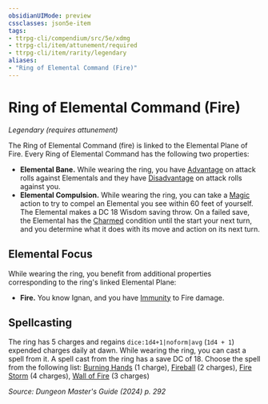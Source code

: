 ```yaml
---
obsidianUIMode: preview
cssclasses: json5e-item
tags:
- ttrpg-cli/compendium/src/5e/xdmg
- ttrpg-cli/item/attunement/required
- ttrpg-cli/item/rarity/legendary
aliases: 
- "Ring of Elemental Command (Fire)"
---
```

# Ring of Elemental Command (Fire)
*Legendary (requires attunement)*  



The Ring of Elemental Command (fire) is linked to the Elemental Plane of Fire. Every Ring of Elemental Command has the following two properties:

- **Elemental Bane.** While wearing the ring, you have [Advantage](3-Compendium/rules/variant-rules/advantage-xphb.md) on attack rolls against Elementals and they have [Disadvantage](3-Compendium/rules/variant-rules/disadvantage-xphb.md) on attack rolls against you.  
- **Elemental Compulsion.** While wearing the ring, you can take a [Magic](3-Compendium/rules/actions.md#Magic) action to try to compel an Elemental you see within 60 feet of yourself. The Elemental makes a DC 18 Wisdom saving throw. On a failed save, the Elemental has the [Charmed](3-Compendium/rules/conditions.md#Charmed) condition until the start your next turn, and you determine what it does with its move and action on its next turn.  

## Elemental Focus

While wearing the ring, you benefit from additional properties corresponding to the ring's linked Elemental Plane:

- **Fire.** You know Ignan, and you have [Immunity](3-Compendium/rules/variant-rules/immunity-xphb.md) to Fire damage.  

## Spellcasting

The ring has 5 charges and regains `dice:1d4+1|noform|avg` (`1d4 + 1`) expended charges daily at dawn. While wearing the ring, you can cast a spell from it. A spell cast from the ring has a save DC of 18. Choose the spell from the following list: [Burning Hands](3-Compendium/spells/burning-hands-xphb.md) (1 charge), [Fireball](3-Compendium/spells/fireball-xphb.md) (2 charges), [Fire Storm](3-Compendium/spells/fire-storm-xphb.md) (4 charges), [Wall of Fire](3-Compendium/spells/wall-of-fire-xphb.md) (3 charges)

*Source: Dungeon Master's Guide (2024) p. 292*